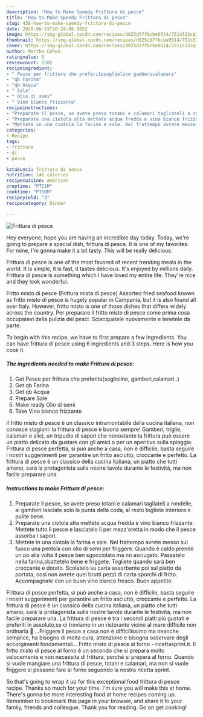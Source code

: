 ```yaml
---
description: "How to Make Speedy Frittura di pesce"
title: "How to Make Speedy Frittura di pesce"
slug: 438-how-to-make-speedy-frittura-di-pesce
date: 2020-06-15T20:24:00.985Z
image: https://img-global.cpcdn.com/recipes/d025d37fbcbe0514/751x532cq70/frittura-di-pesce-recipe-main-photo.jpg
thumbnail: https://img-global.cpcdn.com/recipes/d025d37fbcbe0514/751x532cq70/frittura-di-pesce-recipe-main-photo.jpg
cover: https://img-global.cpcdn.com/recipes/d025d37fbcbe0514/751x532cq70/frittura-di-pesce-recipe-main-photo.jpg
author: Martha Cohen
ratingvalue: 5
reviewcount: 2582
recipeingredient:
- " Pesce per frittura che preferitesoglioline gambericalamari"
- "qb Farina"
- "qb Acqua"
- " Sale"
- " Olio di semi"
- " Vino bianco frizzante"
recipeinstructions:
- "Preparate il pesce, se avete preso totani e calamari tagliateli a rondelle, ai gamberi lasciate solo la punta della coda, al resto togliete interiora e pulite bene."
- "Preparate una ciotola alta mettete acqua fredda e vino bianco frizzante. Mettete tutto il pesce e lasciatelo li per mezz&#39;oretta in modo che il pesce assorba i sapori."
- "Mettete in una ciotola la farina e sale. Nel frattempo avrete messo sul fuoco una pentola con olio di semi per friggere. Quando è caldo prende un po alla volta il pesce ben sgocciolato ma nn asciugato. Passatelo nella farina,sbattetelo bene e friggete. Togliete quando sarà ben croccante e dorato. Scolatelo su carta assorbente poi sul piatto da portata, cosi non avrete quei brutti pezzi di carta sporchi di fritto. Accompagnate con un buon vino bianco fresco. Buon appetito"
categories:
- Recipe
tags:
- frittura
- di
- pesce

katakunci: frittura di pesce 
nutrition: 146 calories
recipecuisine: American
preptime: "PT21M"
cooktime: "PT50M"
recipeyield: "3"
recipecategory: Dinner

---
```



![Frittura di pesce](https://img-global.cpcdn.com/recipes/d025d37fbcbe0514/751x532cq70/frittura-di-pesce-recipe-main-photo.jpg)

Hey everyone, hope you are having an incredible day today. Today, we're going to prepare a special dish, frittura di pesce. It is one of my favorites. For mine, I'm gonna make it a bit tasty. This will be really delicious.

Frittura di pesce is one of the most favored of recent trending meals in the world. It is simple, it is fast, it tastes delicious. It's enjoyed by millions daily. Frittura di pesce is something which I have loved my entire life. They're nice and they look wonderful.

Fritto misto di pesce (Frittura mista di pesce) Assorted fried seafood known as fritto misto di pesce is hugely popular in Campania, but it is also found all over Italy. However, fritto misto is one of those dishes that differs widely across the country. Per preparare il fritto misto di pesce come prima cosa occupatevi della pulizia dei pesci. Sciacquatele nuovamente e tenetele da parte.


To begin with this recipe, we have to first prepare a few ingredients. You can have frittura di pesce using 6 ingredients and 3 steps. Here is how you cook it.

<!--inarticleads1-->

##### The ingredients needed to make Frittura di pesce:

1. Get  Pesce per frittura che preferite(soglioline, gamberi,calamari..)
1. Get qb Farina
1. Get qb Acqua
1. Prepare  Sale
1. Make ready  Olio di semi
1. Take  Vino bianco frizzante


Il fritto misto di pesce è un classico intramontabile della cucina italiana, non conosce stagioni: la frittura di pesce è buona sempre! Gamberi, triglie, calamari e alici, un tripudio di sapori che nonostante la frittura può essere un piatto delicato da gustare con gli amici o per un aperitivo sulla spiaggia. Frittura di pesce perfetta, si può anche a casa, non è difficile, basta seguire i nostri suggerimenti per garantire un fritto asciutto, croccante e perfetto. La frittura di pesce è un classico della cucina italiana, un piatto che tutti amano, sarà la protagonista sulle nostre tavole durante le festività, ma non facile preparare una. 

<!--inarticleads2-->

##### Instructions to make Frittura di pesce:

1. Preparate il pesce, se avete preso totani e calamari tagliateli a rondelle, ai gamberi lasciate solo la punta della coda, al resto togliete interiora e pulite bene.
1. Preparate una ciotola alta mettete acqua fredda e vino bianco frizzante. Mettete tutto il pesce e lasciatelo li per mezz&#39;oretta in modo che il pesce assorba i sapori.
1. Mettete in una ciotola la farina e sale. Nel frattempo avrete messo sul fuoco una pentola con olio di semi per friggere. Quando è caldo prende un po alla volta il pesce ben sgocciolato ma nn asciugato. Passatelo nella farina,sbattetelo bene e friggete. Togliete quando sarà ben croccante e dorato. Scolatelo su carta assorbente poi sul piatto da portata, cosi non avrete quei brutti pezzi di carta sporchi di fritto. Accompagnate con un buon vino bianco fresco. Buon appetito


Frittura di pesce perfetta, si può anche a casa, non è difficile, basta seguire i nostri suggerimenti per garantire un fritto asciutto, croccante e perfetto. La frittura di pesce è un classico della cucina italiana, un piatto che tutti amano, sarà la protagonista sulle nostre tavole durante le festività, ma non facile preparare una. La frittura di pesce è tra i secondi piatti più gustati e preferiti in assoluto,se ci troviamo in un ristorante vicino al mare difficile non ordinarla 🙂 …Friggere il pesce a casa non è difficilissimo ma neanche semplice, ha bisogno di molta cura, attenzione e bisogna osservare degli accorgimenti fondamentali… Fritto misto di pesce al forno - ricettasprint.it. Il fritto misto di pesce al forno è un secondo che si prepara molto velocemente e non necessita di frittura, perchè si prepara al forno. Quando si vuole mangiare una frittura di pesce, totani e calamari, ma non si vuole friggere si possono fare al forno seguendo la nostra ricetta sprint. 

So that's going to wrap it up for this exceptional food frittura di pesce recipe. Thanks so much for your time. I'm sure you will make this at home. There's gonna be more interesting food at home recipes coming up. Remember to bookmark this page in your browser, and share it to your family, friends and colleague. Thank you for reading. Go on get cooking!
